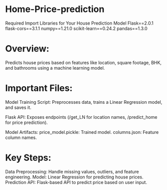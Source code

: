 # Home-Price-prediction
Required Import Libraries for Your House Prediction Model
Flask==2.0.1
flask-cors==3.1.1
numpy==1.21.0
scikit-learn==0.24.2
pandas==1.3.0

# Overview:
Predicts house prices based on features like location, square footage, BHK, and bathrooms using a machine learning model.

# Important Files:
Model Training Script:
Preprocesses data, trains a Linear Regression model, and saves it.

Flask API:
Exposes endpoints (/get_LN for location names, /predict_home for price prediction).

Model Artifacts:
price_model.pickle: Trained model.
columns.json: Feature column names.

# Key Steps:

Data Preprocessing: Handle missing values, outliers, and feature engineering.
Model: Linear Regression for predicting house prices.
Prediction API: Flask-based API to predict price based on user input.
